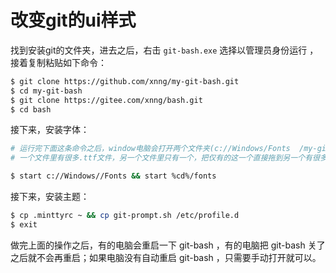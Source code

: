 # 改变git的ui样式

找到安装git的文件夹，进去之后，右击 `git-bash.exe` 选择以管理员身份运行 ，接着复制粘贴如下命令：

```bash
$ git clone https://github.com/xnng/my-git-bash.git
$ cd my-git-bash
$ git clone https://gitee.com/xnng/bash.git
$ cd bash
```

接下来，安装字体：

```bash
# 运行完下面这条命令之后，window电脑会打开两个文件夹(c://Windows/Fonts  /my-git-bash/bash/font)
# 一个文件里有很多.ttf文件，另一个文件里只有一个，把仅有的这一个直接拖到另一个有很多文件的文件夹里

$ start c://Windows//Fonts && start %cd%/fonts
```

接下来，安装主题：

```bash
$ cp .minttyrc ~ && cp git-prompt.sh /etc/profile.d
$ exit
```

做完上面的操作之后，有的电脑会重启一下 git-bash ，有的电脑把 git-bash 关了之后就不会再重启；如果电脑没有自动重启 git-bash ，只需要手动打开就可以。